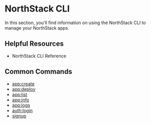 # NorthStack CLI

In this section, you'll find information on using the NorthStack CLI to manage your NorthStack apps.

## Helpful Resources

* NorthStack CLI Reference

## Common Commands

* [app:create](/cli/reference/app/create.md)
* [app:deploy](/cli/reference/app/deploy.md)
* [app:list](/cli/reference/app/list.md)
* [app:info](/cli/reference/app/info.md)
* [app:logs](/cli/reference/app/logs.md)
* [auth:login](/cli/reference/auth/login.md)
* [signup](/cli/reference/signup.md)